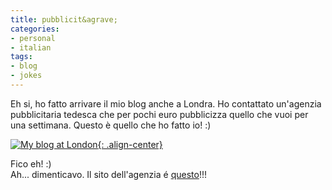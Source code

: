 ```yaml
---
title: pubblicit&agrave;
categories:
- personal
- italian
tags:
- blog
- jokes
---
```

Eh si, ho fatto arrivare il mio blog anche a Londra. Ho contattato un'agenzia
pubblicitaria tedesca che per pochi euro pubblicizza quello che vuoi per una
settimana. Questo è quello che ho fatto io! :)  

[![My blog at London]({{site.url}}/assets/images/london_bus.jpg){: .align-center}]({{site.url}}/assets/images/london_bus.jpg "My blog at London" )

Fico eh! :)  
Ah... dimenticavo. Il sito dell'agenzia é [questo](http://letterjames.freenet.de/letterjames.html "http://letterjames.freenet.de/letterjames.html" )!!!

